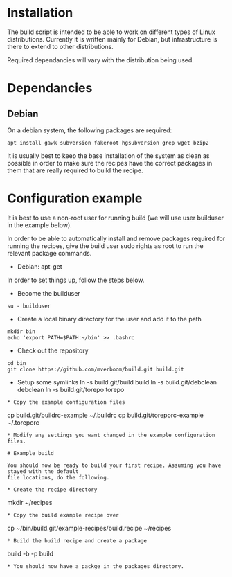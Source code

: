 # Installation

The build script is intended to be able to work on different types of Linux distributions.
Currently it is written mainly for Debian, but infrastructure is there to extend to other
distributions.

Required dependancies will vary with the distribution being used.

# Dependancies

## Debian

On a debian system, the following packages are required:

```
apt install gawk subversion fakeroot hgsubversion grep wget bzip2
```

It is usually best to keep the base installation of the system as clean as possible in order
to make sure the recipes have the correct packages in them that are really required to build
the recipe.

# Configuration example

It is best to use a non-root user for running build (we will use user builduser in the example
below).

In order to be able to automatically install and remove packages required for running the
recipes, give the build user sudo rights as root to run the relevant package commands.

* Debian: apt-get

In order to set things up, follow the steps below.

* Become the builduser

```su - builduser```
* Create a local binary directory for the user and add it to the path

```
mkdir bin
echo 'export PATH=$PATH:~/bin' >> .bashrc
```
* Check out the repository
```
cd bin
git clone https://github.com/mverboom/build.git build.git
```
* Setup some symlinks
ln -s build.git/build build
ln -s build.git/debclean debclean
ln -s build.git/torepo torepo
```
* Copy the example configuration files
```
cp build.git/buildrc-example ~/.buildrc
cp build.git/toreporc-example ~/.toreporc
```
* Modify any settings you want changed in the example configuration files.

# Example build

You should now be ready to build your first recipe. Assuming you have stayed with the default
file locations, do the following.

* Create the recipe directory
```
mkdir ~/recipes
```
* Copy the build example recipe over
```
cp ~/bin/build.git/example-recipes/build.recipe ~/recipes
```
* Build the build recipe and create a package
```
build -b -p build
```
* You should now have a packge in the packages directory.
